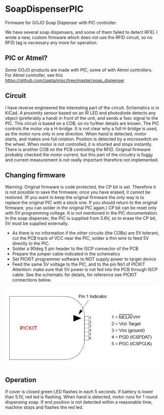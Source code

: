 # SoapDispenserPIC
Firmware for GOJO Soap Dispenser with PIC controller.

We have several soap dispensers, and some of them failed to detect RFID. I wrote a new, custom firmware which does not use the RFID circuit, so no RFID tag is necessary any more for operation. 

## PIC or Atmel?
Some GOJO products are made with PIC, some of with Atmel controllers. For Atmel controller, see this 
https://github.com/zapta/misc/tree/master/soap_dispenser



## Circuit
I have reverse engineered the interesting part of the circuit. Schematics is in KiCad.
A proximity sensor based on an IR LED and photodiode detects any object (preferably a hand) in front of the unit, and sends a 1sec signal to the PIC. This circuit is based on a COB, so no further details are known.
The PIC controls the motor via a H-bridge. It is not clear why a full H-bridge is used, as the motor runs only in one direction. When hand is detected, motor starts, and makes one full rotation. Position is detected by a microswitch on the wheel. When motor is not controlled, it is shorted and stops instantly.
There is another COB on the PCB controlling the RFID.
Original firmware probably checked the motor current, but this part of the circuitry is foggy and current measurement is not really important therefore not implemented.

## Changing firmware
Warning: Original firmware is code protected, the CP bit is set. Therefore it is not possible to save the firmware; once you have erased, it cannot be restored. (If you want to keep the original firmware the only way is to replace the original PIC with a stock one. If you should return to the original firmware, you can solder in the original PIC again.)
CP bit can be reset only with 5V programming voltage. It is not mentioned in the PIC documentation. In the soap dispenser, the PIC is supplied from 3.6V, so to erase the CP bit, 5V must be supplied externally. 
* As there is no information if the other circuits (the COBs) are 5V tolerant, cut the PCB track of VCC near the PIC, solder a thin wire to feed 5V directly to the PIC.
* Solder a 90deg 5 pin header to the ISCP connector of the PCB
* Prepare the jumper cable indicated in the schematics
* Set PICKIT programmer software to NOT supply power to target device 
* Feed the same 5V voltage to the PIC, and to the pin No1 of PICKIT
Attention: make sure that 5V power is not fed into the PCB through ISCP cable. See the schematic for details, for reference see PICKIT connections below.

![](PICKIT%20pinout.jpg)

## Operation
If cover is closed green LED flashes in each 5 seconds. If battery is lower than 5.1V, red led is flashing. When hand is detected, motor runs for 1 round dispensing soap. If end position is not detected within a reasonable time, machine stops and flashes the red led. 
